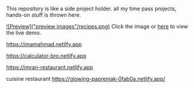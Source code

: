
This repository is like a side project holder. all my time pass projects, hands-on stuff is thrown here.



[![Preview]("preview images"/recipes.png)](https://islamicrecipes.netlify.app)
Click the image or [here](https://islamicrecipes.netlify.app) to view the live demo.

https://imamahmad.netlify.app

https://calculator-bro.netlify.app

https://imran-restaurant.netlify.app

cuisine restaurant https://glowing-paprenjak-0fab0a.netlify.app/
